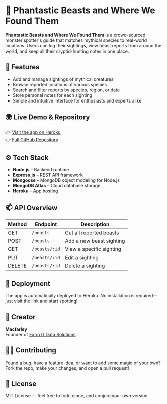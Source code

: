 # 🐉 Phantastic Beasts and Where We Found Them

**Phantastic Beasts and Where We Found Them** is a crowd-sourced monster spotter's guide that matches mythical species to real-world locations. Users can log their sightings, view beast reports from around the world, and keep all their cryptid-hunting notes in one place.

## 🔮 Features

- Add and manage sightings of mythical creatures  
- Browse reported locations of various species  
- Search and filter reports by species, region, or date  
- Store personal notes for each sighting  
- Simple and intuitive interface for enthusiasts and experts alike

## 🌍 Live Demo & Repository

👉 [Visit the app on Heroku](https://your-heroku-app-url.com)  
👉 [Full GitHub Repository](https://github.com/macfarley/Phantastic-Beasts)

## ⚙️ Tech Stack

- **Node.js** – Backend runtime  
- **Express.js** – REST API framework  
- **Mongoose** – MongoDB object modeling for Node.js  
- **MongoDB Atlas** – Cloud database storage  
- **Heroku** – App hosting

## 📫 API Overview

| Method | Endpoint         | Description                    |
|--------|------------------|--------------------------------|
| GET    | `/beasts`        | Get all reported beasts        |
| POST   | `/beasts`        | Add a new beast sighting       |
| GET    | `/beasts/:id`    | View a specific sighting       |
| PUT    | `/beasts/:id`    | Edit a sighting                |
| DELETE | `/beasts/:id`    | Delete a sighting              |

## 🚀 Deployment

The app is automatically deployed to Heroku. No installation is required—just visit the link and start spotting!

## 👥 Creator

**Macfarley**  
Founder of [Extra G Data Solutions](https://your-company-website.com)

## 🧙‍♂️ Contributing

Found a bug, have a feature idea, or want to add some magic of your own?  
Fork the repo, make your changes, and open a pull request!

## 📄 License

MIT License — feel free to fork, clone, and conjure your own version.
